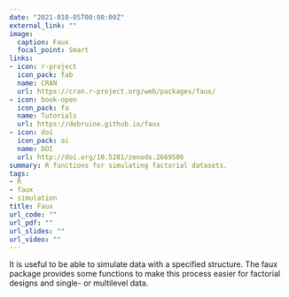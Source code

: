 ```yaml
---
date: "2021-010-05T00:00:00Z"
external_link: ""
image:
  caption: Faux
  focal_point: Smart
links:
- icon: r-project
  icon_pack: fab
  name: CRAN
  url: https://cran.r-project.org/web/packages/faux/
- icon: book-open
  icon_pack: fa
  name: Tutorials
  url: https://debruine.github.io/faux
- icon: doi
  icon_pack: ai
  name: DOI
  url: http://doi.org/10.5281/zenodo.2669586
summary: R functions for simulating factorial datasets.
tags:
- R
- faux
- simulation
title: Faux
url_code: ""
url_pdf: ""
url_slides: ""
url_video: ""
---
```


It is useful to be able to simulate data with a specified structure. The faux package provides some functions to make this process easier for factorial designs and single- or multilevel data.
